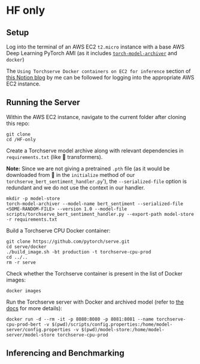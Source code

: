 

# HF only

## Setup
Log into the terminal of an AWS EC2 `t2.micro` instance with a base AWS Deep Learning PyTorch AMI (as it includes [`torch-model-archiver`](https://github.com/pytorch/serve/tree/master/model-archiver) and `docker`)

The `Using Torchserve Docker containers on EC2 for inference` section of [this Notion blog](https://www.notion.so/Day-2-3-Torchserve-custom-handlers-and-Docker-containers-02665de910a64aedab2b907a9a0cc9b0#3825849dfb8942379df2cdce8a729d9a) by me can be followed for logging into the appropriate AWS EC2 instance.


## Running the Server
Within the AWS EC2 instance, navigate to the current folder after cloning this repo: 

```
git clone 
cd /HF-only
```

Create a Torchserve model archive along with relevant dependencies in `requirements.txt` (like 🤗 transformers).  

**Note:** Since we are not giving a pretrained `.pth` file (as it would be downloaded from 🤗 in the `initialize` method of our `torchserve_bert_sentiment_handler.py`'), the `--serialized-file` option is redundant and we do not use the context in our handler. 
```
mkdir -p model-store
torch-model-archiver --model-name bert_sentiment --serialized-file <SOME-RANDOM-FILE> --version 1.0 --model-file scripts/torchserve_bert_sentiment_handler.py --export-path model-store -r requirements.txt
```


Build a Torchserve CPU Docker container:
```
git clone https://github.com/pytorch/serve.git
cd serve/docker
./build_image.sh -bt production -t torchserve-cpu-prod
cd ../..
rm -r serve
```

Check whether the Torchserve container is present in the list of Docker images:
```
docker images
```

Run the Torchserve server with Docker and archived model (refer to [the docs](https://github.com/pytorch/serve/tree/master/docker#create-torch-model-archiver-from-container) for more details):

```
docker run -d --rm -it -p 8080:8080 -p 8081:8081 --name torchserve-cpu-prod-bert -v $(pwd)/scripts/config.properties:/home/model-server/config.properties -v $(pwd)/model-store:/home/model-server/model-store torchserve-cpu-prod
```

## Inferencing and Benchmarking